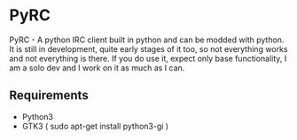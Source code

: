 # PyRC
PyRC - A python IRC client built in python and can be modded with python.
It is still in development, quite early stages of it too, so not everything works and not everything is there.
If you do use it, expect only base functionality, I am a solo dev and I work on it as much as I can.

## Requirements

- Python3
- GTK3 ( sudo apt-get install python3-gi )
